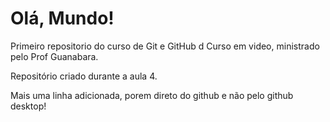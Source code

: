 # Olá, Mundo!
Primeiro repositorio do curso de Git e GitHub d Curso em video, ministrado pelo Prof Guanabara.

Repositório criado durante a aula 4.

Mais uma linha adicionada, porem direto do github e não pelo github desktop!
